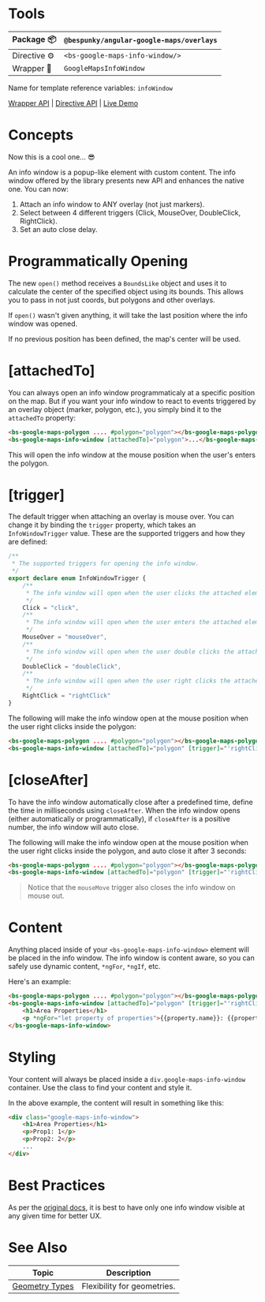 # Tools
| Package 📦  | `@bespunky/angular-google-maps/overlays` |
|--------------|------------------------------------------|
| Directive ⚙ | `<bs-google-maps-info-window/>`               |
| Wrapper 🧬  | `GoogleMapsInfoWindow`                       |

Name for template reference variables: `infoWindow`

[Wrapper API](https://dev.azure.com/BeSpunky/Libraries/_git/angular-google-maps?path=%2Fprojects%2Fbespunky%2Fangular-google-maps%2Foverlays%2Fmodules%2Finfo-window%2Fgoogle-maps-info-window.ts&version=GBmaster) | [Directive API](https://dev.azure.com/BeSpunky/Libraries/_git/angular-google-maps?path=%2Fprojects%2Fbespunky%2Fangular-google-maps%2Foverlays%2Fmodules%2Finfo-window%2Fdirective%2Fgoogle-maps-info-window.directive.ts&version=GBmaster) | [Live Demo](https://bs-angular-ggl-maps-demo.web.app/Overlays%20Superpower/Info%20Windows)

# Concepts
Now this is a cool one... 😎

An info window is a popup-like element with custom content.
The info window offered by the library presents new API and enhances the native one. You can now:
1. Attach an info window to ANY overlay (not just markers).
2. Select between 4 different triggers (Click, MouseOver, DoubleClick, RightClick).
3. Set an auto close delay.

# Programmatically Opening
The new `open()` method receives a `BoundsLike` object and uses it to calculate the center of the specified object using its bounds.
This allows you to pass in not just coords, but polygons and other overlays.

If `open()` wasn't given anything, it will take the last position where the info window was opened.

If no previous position has been defined, the map's center will be used.

# [attachedTo]
You can always open an info window programmaticaly at a specific position on the map. But if you want your info window to react to events triggered by an overlay object (marker, polygon, etc.), you simply bind it to the `attachedTo` property:

```html
<bs-google-maps-polygon .... #polygon="polygon"></bs-google-maps-polygon>
<bs-google-maps-info-window [attachedTo]="polygon">...</bs-google-maps-info-window>
```

This will open the info window at the mouse position when the user's enters the polygon.

# [trigger]
The default trigger when attaching an overlay is mouse over. You can change it by binding the `trigger` property, which takes an `InfoWindowTrigger` value.
These are the supported triggers and how they are defined:

```typescript
/**
 * The supported triggers for opening the info window.
 */
export declare enum InfoWindowTrigger {
    /**
     * The info window will open when the user clicks the attached element.
     */
    Click = "click",
    /**
     * The info window will open when the user enters the attached element with the mouse and close when the user exists the attached element.
     */
    MouseOver = "mouseOver",
    /**
     * The info window will open when the user double clicks the attached element.
     */
    DoubleClick = "doubleClick",
    /**
     * The info window will open when the user right clicks the attached element.
     */
    RightClick = "rightClick"
}
```

The following will make the info window open at the mouse position when the user right clicks inside the polygon:
```html
<bs-google-maps-polygon .... #polygon="polygon"></bs-google-maps-polygon>
<bs-google-maps-info-window [attachedTo]="polygon" [trigger]="'rightClick'">...</bs-google-maps-info-window>
```

# [closeAfter]
To have the info window automatically close after a predefined time, define the time in milliseconds using `closeAfter`.
When the info window opens (either automatically or programmatically), if `closeAfter` is a positive number, the info window will auto close.

The following will make the info window open at the mouse position when the user right clicks inside the polygon, and auto close it after 3 seconds:
```html
<bs-google-maps-polygon .... #polygon="polygon"></bs-google-maps-polygon>
<bs-google-maps-info-window [attachedTo]="polygon" [trigger]="'rightClick'" [closeAfter]="3000">...</bs-google-maps-info-window>
```

> Notice that the `mouseMove` trigger also closes the info window on mouse out.

# Content
Anything placed inside of your `<bs-google-maps-info-window>` element will be placed in the info window.
The info window is content aware, so you can safely use dynamic content, `*ngFor`, `*ngIf`, etc.

Here's an example:
```html
<bs-google-maps-polygon .... #polygon="polygon"></bs-google-maps-polygon>
<bs-google-maps-info-window [attachedTo]="polygon" [trigger]="'rightClick'" [closeAfter]="3000">
    <h1>Area Properties</h1>
    <p *ngFor="let property of properties">{{property.name}}: {{property.value}}</p>
</bs-google-maps-info-window>
```

# Styling
Your content will always be placed inside a `div.google-maps-info-window` container. Use the class to find your content and style it.

In the above example, the content will result in something like this:
```html
<div class="google-maps-info-window">
    <h1>Area Properties</h1>
    <p>Prop1: 1</p>
    <p>Prop2: 2</p>
    ...
</div>
```

# Best Practices
As per the [original docs](https://developers.google.com/maps/documentation/javascript/infowindows#add), it is best to have only one info window visible at any given time for better UX.

# See Also

| Topic                             | Description                 |
|-----------------------------------|-----------------------------|
| [Geometry Types](/Geometry-Types) | Flexibility for geometries. |
